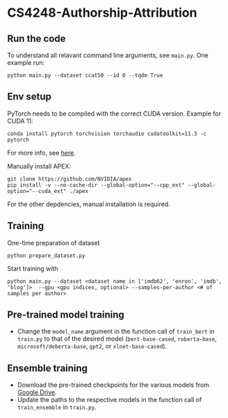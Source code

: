 # CS4248-Authorship-Attribution

## Run the code
To understand all relavant command line arguments, see `main.py`. One example run: </p>
```python main.py --dataset ccat50 --id 0 --tqdm True```

## Env setup
PyTorch needs to be compiled with the correct CUDA version. Example for CUDA 11: </p>
```conda install pytorch torchvision torchaudio cudatoolkit=11.3 -c pytorch ``` </p>
For more info, see  [here](https://pytorch.org/).  </p>

Manually install APEX: 
```
git clone https://github.com/NVIDIA/apex
pip install -v --no-cache-dir --global-option="--cpp_ext" --global-option="--cuda_ext" ./apex
```
For the other depdencies, manual installation is required. 

## Training
One-time preparation of dataset </p>
``` python prepare_dataset.py ```

Start training with</p>
``` python main.py --dataset <dataset name in ['imdb62', 'enron', 'imdb', 'blog']>  --gpu <gpu indices, optional> --samples-per-author <# of samples per author> ```

## Pre-trained model training
- Change the `model_name` argument in the function call of `train_bert` in `train.py` to that of the desired model (`bert-base-cased`, `roberta-base`, `microsoft/deberta-base`, `gpt2`, or `xlnet-base-cased`).

## Ensemble training
- Download the pre-trained checkpoints for the various models from [Google Drive](https://drive.google.com/drive/folders/1g0_-YhqvgCo6Z6x4tBu4Cwt-jp5orbcw).
- Update the paths to the respective models in the function call of `train_ensemble` in `train.py`.
